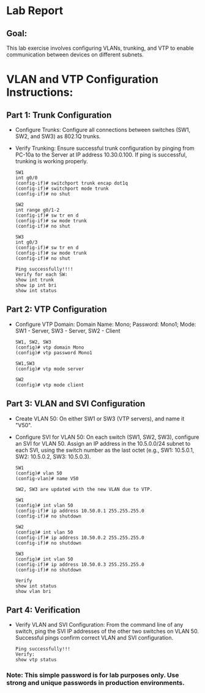 # Lab Report

## Goal:

This lab exercise involves configuring VLANs, trunking, and VTP to enable communication between devices on different subnets.

# VLAN and VTP Configuration Instructions:

## Part 1: Trunk Configuration
- Configure Trunks: Configure all connections between switches (SW1, SW2, and SW3) as 802.1Q trunks.
- Verify Trunking: Ensure successful trunk configuration by pinging from PC-10a to the Server at IP address 10.30.0.100. If ping is successful, trunking is working properly.
  
      SW1
      int g0/0
      (config-if)# switchport trunk encap dot1q
      (config-if)# switchport mode trunk
      (config-if)# no shut

      SW2
      int range g0/1-2
      (config-if)# sw tr en d
      (config-if)# sw mode trunk
      (config-if)# no shut

      SW3
      int g0/3
      (config-if)# sw tr en d
      (config-if)# sw mode trunk
      (config-if)# no shut

      Ping successfully!!!!
      Verify for each SW:
      show int trunk
      show ip int bri
      show int status    
  
## Part 2: VTP Configuration
- Configure VTP Domain: Domain Name: Mono; Password: Mono1; Mode: SW1 - Server, SW3 - Server, SW2 - Client

      SW1, SW2, SW3
      (config)# vtp domain Mono
      (config)# vtp password Mono1
  
      SW1,SW3
      (config)# vtp mode server

      SW2
      (config)# vtp mode client
       
## Part 3: VLAN and SVI Configuration
- Create VLAN 50: On either SW1 or SW3 (VTP servers), and name it "V50".
- Configure SVI for VLAN 50: On each switch (SW1, SW2, SW3), configure an SVI for VLAN 50. Assign an IP address in the 10.5.0.0/24 subnet to each SVI, using the switch number as the last octet (e.g., SW1: 10.5.0.1, SW2: 10.5.0.2, SW3: 10.5.0.3).

      SW1
      (config)# vlan 50
      (config-vlan)# name V50
      
      SW2, SW3 are updated with the new VLAN due to VTP.
      
      SW1
      (config)# int vlan 50
      (config-if)# ip address 10.50.0.1 255.255.255.0
      (config-if)# no shutdown
      
      SW2
      (config)# int vlan 50
      (config-if)# ip address 10.50.0.2 255.255.255.0
      (config-if)# no shutdown
      
      SW3
      (config)# int vlan 50
      (config-if)# ip address 10.50.0.3 255.255.255.0
      (config-if)# no shutdown

      Verify
      show int status
      show vlan bri

## Part 4: Verification
- Verify VLAN and SVI Configuration: From the command line of any switch, ping the SVI IP addresses of the other two switches on VLAN 50. Successful pings confirm correct VLAN and SVI configuration.

      Ping successfully!!!
      Verify:
      show vtp status
      
### Note: This simple password is for lab purposes only. Use strong and unique passwords in production environments.
